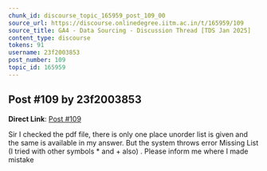 ```yaml
---
chunk_id: discourse_topic_165959_post_109_00
source_url: https://discourse.onlinedegree.iitm.ac.in/t/165959/109
source_title: GA4 - Data Sourcing - Discussion Thread [TDS Jan 2025]
content_type: discourse
tokens: 91
username: 23f2003853
post_number: 109
topic_id: 165959
---
```


## Post #109 by 23f2003853

**Direct Link**: [Post #109](https://discourse.onlinedegree.iitm.ac.in/t/165959/109)

Sir I checked the pdf file, there is only one place unorder list is given and the same is available in my answer. But the system throws error Missing List (I tried with other symbols * and + also) . Please inform me where I made mistake
